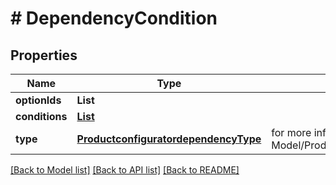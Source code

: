 # # DependencyCondition


## Properties 


Name | Type | Description | Notes
------------ | ------------- | ------------- | -------------
**optionIds**| **List<String>** |   | [optional]
**conditions**| [**List<DependencyCondition>**](DependencyCondition.md) |   | [optional]
**type**| [**ProductconfiguratordependencyType**](ProductconfiguratordependencyType.md) |  for more information please, see Model/ProductconfiguratordependencyType.php  | [optional] [default to ProductconfiguratordependencyType.UNKNOWN]


[[Back to Model list]](../../README.md#models) [[Back to API list]](../../README.md#endpoints) [[Back to README]](../../README.md)

